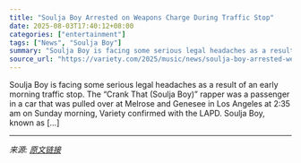 ```yaml
---
title: "Soulja Boy Arrested on Weapons Charge During Traffic Stop"
date: 2025-08-03T17:40:12+08:00
categories: ["entertainment"]
tags: ["News", "Soulja Boy"]
summary: "Soulja Boy is facing some serious legal headaches as a result of an early morning traffic stop. The &#8220;Crank That (Soulja Boy)&#8221; rapper was a passenger in a car that was pulled over at Melros"
source_url: "https://variety.com/2025/music/news/soulja-boy-arrested-weapons-gun-la-traffic-stop-1236477393/"
---
```


Soulja Boy is facing some serious legal headaches as a result of an early morning traffic stop. The &#8220;Crank That (Soulja Boy)&#8221; rapper was a passenger in a car that was pulled over at Melrose and Genesee in Los Angeles at 2:35 am on Sunday morning, Variety confirmed with the LAPD. Soulja Boy, known as [&#8230;]

---

*来源: [原文链接](https://variety.com/2025/music/news/soulja-boy-arrested-weapons-gun-la-traffic-stop-1236477393/)*
